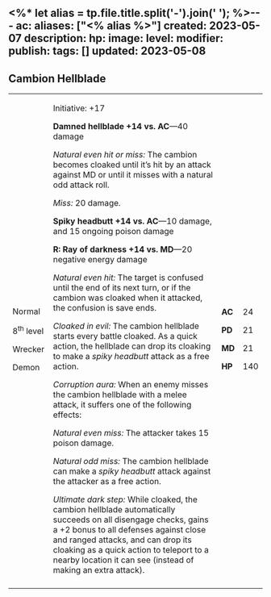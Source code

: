 <%* let alias = tp.file.title.split('-').join(' '); %>---
ac: 
aliases: ["<% alias %>"]
created: 2023-05-07
description: 
hp: 
image: 
level: 
modifier: 
publish: 
tags: []
updated: 2023-05-08
---

## Cambion Hellblade

<table>
<colgroup>
<col style="width: 16%" />
<col style="width: 71%" />
<col style="width: 5%" />
<col style="width: 6%" />
</colgroup>
<tbody>
<tr class="odd">
<td><p>Normal</p>
<p>8<sup>th</sup> level</p>
<p>Wrecker</p>
<p>Demon</p></td>
<td><p>Initiative: +17</p>
<p><strong>Damned hellblade +14 vs. AC</strong>—40 damage</p>
<p><em>Natural even hit or miss:</em> The cambion becomes cloaked until
it’s hit by an attack against MD or until it misses with a natural odd
attack roll.</p>
<p><em>Miss:</em> 20 damage.</p>
<p><strong>Spiky headbutt +14 vs. AC</strong>—10 damage, and 15 ongoing
poison damage</p>
<p><strong>R: Ray of darkness +14 vs. MD</strong>—20 negative energy
damage</p>
<p><em>Natural even hit:</em> The target is confused until the end of
its next turn, or if the cambion was cloaked when it attacked, the
confusion is save ends.</p>
<p><em>Cloaked in evil:</em> The cambion hellblade starts every battle
cloaked. As a quick action, the hellblade can drop its cloaking to make
a <em>spiky headbutt</em> attack as a free action.</p>
<p><em>Corruption aura:</em> When an enemy misses the cambion hellblade
with a melee attack, it suffers one of the following effects:</p>
<p><em>Natural even miss:</em> The attacker takes 15 poison damage.</p>
<p><em>Natural odd miss:</em> The cambion hellblade can make a <em>spiky
headbutt</em> attack against the attacker as a free action.</p>
<p><em>Ultimate dark step:</em> While cloaked, the cambion hellblade
automatically succeeds on all disengage checks, gains a +2 bonus to all
defenses against close and ranged attacks, and can drop its cloaking as
a quick action to teleport to a nearby location it can see (instead of
making an extra attack).</p></td>
<td><p><strong>AC</strong></p>
<p><strong>PD</strong></p>
<p><strong>MD</strong></p>
<p><strong>HP</strong></p></td>
<td><p>24</p>
<p>21</p>
<p>21</p>
<p>140</p></td>
</tr>
<tr class="even">
<td></td>
<td></td>
<td></td>
<td></td>
</tr>
</tbody>
</table>
